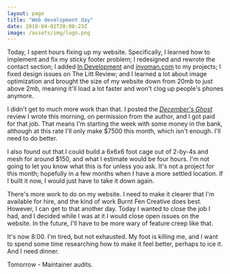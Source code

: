 ```yaml
---
layout: page
title: "Web development day"
date: 2018-04-02T20:08:23Z
image: /assets/img/logo.png
---
```


Today, I spent hours fixing up my website. Specifically, I learned how to implement and fix my sticky footer problem; I redesigned and rewrote the contact section; I added [In Development](https://www.burntfen.com/projects/in-development/) and [inyoman.com](https://www.burntfen.com/projects/inyomancom/) to my projects; I fixed design issues on The Litt Review; and I learned a lot about image optimization and brought the size of my website down from 20mb to just above 2mb, meaning it'll load a lot faster and won't clog up people's phones anymore.

I didn't get to much more work than that. I posted the [_December's Ghost_](https://www.burntfen.com/the-litt-review/decembers-ghost/) review I wrote this morning, on permission from the author, and I got paid for that job. That means I'm starting the week with some money in the bank, although at this rate I'll only make $7500 this month, which isn't enough. I'll need to do better.

I also found out that I could build a 6x6x6 foot cage out of 2-by-4s and mesh for around $150, and what I estimate would be four hours. I'm not going to let you know what this is for unless you ask. It's not a project for this month; hopefully in a few months when I have a more settled location. If I built it now, I would just have to take it down again.

There's more work to do on my website. I need to make it clearer that I'm available for hire, and the kind of work Burnt Fen Creative does best. However, I can get to that another day. Today I wanted to close the job I had, and I decided while I was at it I would close open issues on the website. In the future, I'll have to be more wary of feature creep like that.

It's now 8:00. I'm tired, but not exhausted. My foot is killing me, and I want to spend some time researching how to make it feel better, perhaps to ice it. And I need dinner.

Tomorrow - Maintainer audits.